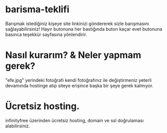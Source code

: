 # barisma-teklifi
Barışmak istediğiniz kişeye site linkinizi göndererek sizle barışmasını sağlayabilirsiniz! Hayır butonuna her bastığında buton kaçar evet butonuna basınca teşekkür sayfasına yönlendirir.

# Nasıl kurarım? & Neler yapmam gerek?
"efe.jpg" yerindeki fotoğrafı kendi fotoğrafınız ile değiştirmeniz yeterli devamında hostinge atıp siteye erişince başka bir şeye gerek kalmıyor.

# Ücretsiz hosting.
infinityfree üzerinden ücretsiz hosting, domain ve ssl doğrulaması alabilirsiniz.
